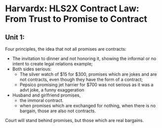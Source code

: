 # Harvardx: HLS2X Contract Law: From Trust to Promise to Contract

## Unit 1:
Four principles, the idea that not all promises are contracts:
- The invitation to dinner and not honoring it, showing the informal or no intent to create legal relations example;
- Both sides serious:
   - The silver watch of $15 for $300, promises which are jokes and are not contracts, even though they have the form of a contract;
   - Pepsico promising jet harrier for $700 was not serious as it was a advt joke, a funny exaggeration
- Husband and girlfriend promises, 
   - the immoral contract.
   - when promises which are exchanged for nothing, when there is no bargain, those are also not contracts.
   
Court will stand behind promises, but those which are real bargains.
